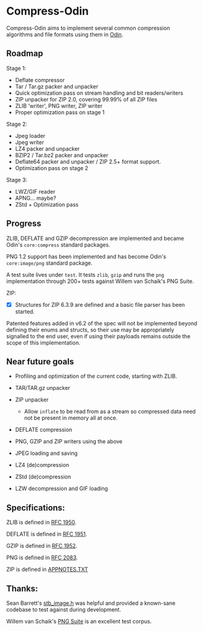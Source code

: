 # Compress-Odin

Compress-Odin aims to implement several common compression algorithms and file formats using them in [Odin](https://github.com/odin-lang/Odin).

## Roadmap
Stage 1:
- Deflate compressor
- Tar / Tar.gz packer and unpacker
- Quick optimization pass on stream handling and bit readers/writers
- ZIP unpacker for ZIP 2.0, covering 99.99% of all ZIP files
- ZLIB 'writer', PNG writer, ZIP writer
- Proper optimization pass on stage 1

Stage 2:
- Jpeg loader
- Jpeg writer
- LZ4 packer and unpacker
- BZIP2 / Tar.bz2 packer and unpacker
- Deflate64 packer and unpacker / ZIP 2.5+ format support.
- Optimization pass on stage 2

Stage 3:
- LWZ/GIF reader
- APNG... maybe?
- ZStd + Optimization pass

## Progress

ZLIB, DEFLATE and GZIP decompression are implemented and became Odin's `core:compress` standard packages.

PNG 1.2 support has been implemented and has become Odin's `core:image/png` standard package.

A test suite lives under `test`. It tests `zlib`, `gzip` and runs the `png` implementation through 200+ tests against Willem van Schaik's PNG Suite.

ZIP:
- [x] Structures for ZIP 6.3.9 are defined and a basic file parser has been started.

Patented features added in v6.2 of the spec will not be implemented beyond defining their enums and structs,
so their use may be appropriately signalled to the end user, even if using their payloads remains outside the scope of this implementation.

## Near future goals
- Profiling and optimization of the current code, starting with ZLIB.

- TAR/TAR.gz unpacker
- ZIP unpacker
   - Allow `inflate` to be read from as a stream so compressed data need not be present in memory all at once.
- DEFLATE compression
- PNG, GZIP and ZIP writers using the above
- JPEG loading and saving
- LZ4 (de)compression
- ZStd (de)compression
- LZW decompression and GIF loading


## Specifications:
ZLIB is defined in [RFC 1950](https://tools.ietf.org/html/rfc1950).

DEFLATE is defined in [RFC 1951](https://tools.ietf.org/html/rfc1951).

GZIP    is defined in [RFC 1952](https://tools.ietf.org/html/rfc1952).

PNG     is defined in [RFC 2083](https://tools.ietf.org/html/rfc2083).

ZIP     is defined in [APPNOTES.TXT](https://pkware.cachefly.net/webdocs/casestudies/APPNOTE.TXT)

## Thanks:
Sean Barrett's [stb_image.h](https://github.com/nothings/stb) was helpful and provided a known-sane codebase to test against during development.

Willem van Schaik's [PNG Suite](http://www.schaik.com/pngsuite) is an excellent test corpus.
